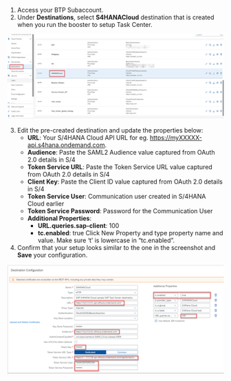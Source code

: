 1. Access your BTP Subaccount.
2. Under **Destinations**, select **S4HANACloud** destination that is created when you run the booster to setup Task Center.

![alt text](images/31.png)

3. Edit the pre-created destination and update the properties below:
   * __URL__: Your S/4HANA Cloud API URL for eg. https://myXXXXX-api.s4hana.ondemand.com.
   * __Audience__: Paste the SAML2 Audience value captured from OAuth 2.0 details in S/4
   * __Token Service URL__: Paste the Token Service URL value captured from OAuth 2.0 details in S/4
   * __Client Key__: Paste the Client ID value captured from OAuth 2.0 details in S/4
   * __Token Service User__: Communication user created in S/4HANA Cloud earlier
   * __Token Service Password__: Password for the Communication User
   * __Additional Properties__:
     * __URL.queries.sap-client__: 100
     * __tc.enabled__: true  Click New Property and type property name and value.  Make sure ‘t’ is lowercase in “tc.enabled”.
4. Confirm that your setup looks similar to the one in the screenshot and **Save** your configuration.

![alt text](images/32.png)
